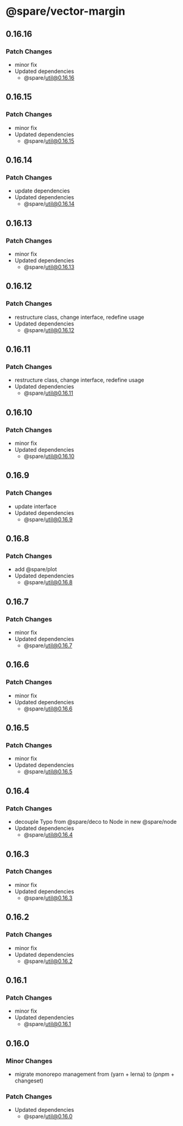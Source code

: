 # @spare/vector-margin

## 0.16.16

### Patch Changes

- minor fix
- Updated dependencies
  - @spare/util@0.16.16

## 0.16.15

### Patch Changes

- minor fix
- Updated dependencies
  - @spare/util@0.16.15

## 0.16.14

### Patch Changes

- update dependencies
- Updated dependencies
  - @spare/util@0.16.14

## 0.16.13

### Patch Changes

- minor fix
- Updated dependencies
  - @spare/util@0.16.13

## 0.16.12

### Patch Changes

- restructure class, change interface, redefine usage
- Updated dependencies
  - @spare/util@0.16.12

## 0.16.11

### Patch Changes

- restructure class, change interface, redefine usage
- Updated dependencies
  - @spare/util@0.16.11

## 0.16.10

### Patch Changes

- minor fix
- Updated dependencies
  - @spare/util@0.16.10

## 0.16.9

### Patch Changes

- update interface
- Updated dependencies
  - @spare/util@0.16.9

## 0.16.8

### Patch Changes

- add @spare/plot
- Updated dependencies
  - @spare/util@0.16.8

## 0.16.7

### Patch Changes

- minor fix
- Updated dependencies
  - @spare/util@0.16.7

## 0.16.6

### Patch Changes

- minor fix
- Updated dependencies
  - @spare/util@0.16.6

## 0.16.5

### Patch Changes

- minor fix
- Updated dependencies
  - @spare/util@0.16.5

## 0.16.4

### Patch Changes

- decouple Typo from @spare/deco to Node in new @spare/node
- Updated dependencies
  - @spare/util@0.16.4

## 0.16.3

### Patch Changes

- minor fix
- Updated dependencies
  - @spare/util@0.16.3

## 0.16.2

### Patch Changes

- minor fix
- Updated dependencies
  - @spare/util@0.16.2

## 0.16.1

### Patch Changes

- minor fix
- Updated dependencies
  - @spare/util@0.16.1

## 0.16.0

### Minor Changes

- migrate monorepo management from (yarn + lerna) to (pnpm + changeset)

### Patch Changes

- Updated dependencies
  - @spare/util@0.16.0
